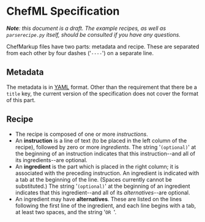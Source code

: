 # ChefML Specification
_**Note**: this document is a draft. The example recipes, as well as `parserecipe.py` itself, should be consulted if you have any questions._

ChefMarkup files have two parts: metadata and recipe. These are separated from each other by four dashes ('`----`') on a separate line.

## Metadata
The metadata is in [YAML](http://www.yaml.org) format. Other than the requirement that there be a `title` key, the current version of the specification does not cover the format of this part.

## Recipe
* The recipe is composed of one or more _instructions_.
* An **instruction** is a line of text (to be placed in the left column of the recipe), followed by zero or more _ingredients_. The string '`(optional)`' at the beginning of an instruction indicates that this instruction--and all of its ingredients--are optional.
* An **ingredient** is the part which is placed in the right column; it is associated with the preceding instruction. An ingredient is indicated with a tab at the beginning of the line. (Spaces currently cannot be substituted.) The string '`(optional)`' at the beginning of an ingredient indicates that this ingredient--and all of its _alternatives_--are optional.
* An ingredient may have **alternatives**. These are listed on the lines following the first line of the ingredient, and each line begins with a tab, at least two spaces, and the string '`OR `'.

